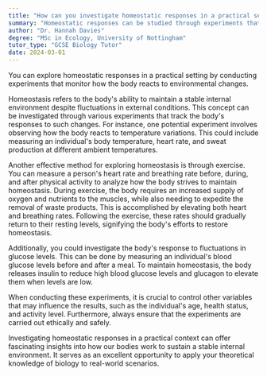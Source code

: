 ```yaml
---
title: "How can you investigate homeostatic responses in a practical setting?"
summary: "Homeostatic responses can be studied through experiments that observe how the body reacts to environmental changes in a practical setting."
author: "Dr. Hannah Davies"
degree: "MSc in Ecology, University of Nottingham"
tutor_type: "GCSE Biology Tutor"
date: 2024-03-01
---
```


You can explore homeostatic responses in a practical setting by conducting experiments that monitor how the body reacts to environmental changes.

Homeostasis refers to the body's ability to maintain a stable internal environment despite fluctuations in external conditions. This concept can be investigated through various experiments that track the body's responses to such changes. For instance, one potential experiment involves observing how the body reacts to temperature variations. This could include measuring an individual's body temperature, heart rate, and sweat production at different ambient temperatures.

Another effective method for exploring homeostasis is through exercise. You can measure a person's heart rate and breathing rate before, during, and after physical activity to analyze how the body strives to maintain homeostasis. During exercise, the body requires an increased supply of oxygen and nutrients to the muscles, while also needing to expedite the removal of waste products. This is accomplished by elevating both heart and breathing rates. Following the exercise, these rates should gradually return to their resting levels, signifying the body's efforts to restore homeostasis.

Additionally, you could investigate the body's response to fluctuations in glucose levels. This can be done by measuring an individual's blood glucose levels before and after a meal. To maintain homeostasis, the body releases insulin to reduce high blood glucose levels and glucagon to elevate them when levels are low.

When conducting these experiments, it is crucial to control other variables that may influence the results, such as the individual's age, health status, and activity level. Furthermore, always ensure that the experiments are carried out ethically and safely.

Investigating homeostatic responses in a practical context can offer fascinating insights into how our bodies work to sustain a stable internal environment. It serves as an excellent opportunity to apply your theoretical knowledge of biology to real-world scenarios.
    